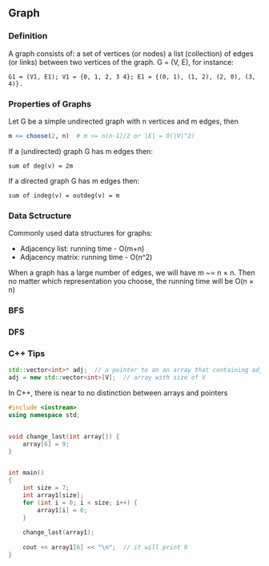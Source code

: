 ## Graph 

### Definition

A graph consists of: a set of vertices (or nodes) a list (collection) of edges (or links) between two vertices of the graph. G = (V, E), for instance:
```
G1 = (V1, E1); V1 = {0, 1, 2, 3 4}; E1 = {(0, 1), (1, 2), (2, 0), (3, 4)}. 
```

### Properties of Graphs

Let G be a simple undirected graph with n vertices and m edges, then 
```r
m <= choose(2, n)  # m <= n(n-1)/2 or |E| = O(|V|^2) 
```
If a (undirected) graph G has m edges then: 
```
sum of deg(v) = 2m
```
If a directed graph G has m edges then: 
```
sum of indeg(v) = outdeg(v) = m 
```

### Data Sctructure

Commonly used data structures for graphs:
* Adjacency list: running time - O(m+n)
* Adjacency matrix: running time - O(n^2)

When a graph has a large number of edges, we will have m ~= n × n. Then no matter which representation you choose, the running time will be O(n × n)


### BFS 


### DFS 


### C++ Tips

```cpp
std::vector<int>* adj;  // a pointer to an an array that containing adjancy lists
adj = new std::vector<int>[V];  // array with size of V 
```

In C++, there is near to no distinction between arrays and pointers
```cpp
#include <iostream>
using namespace std;


void change_last(int array[]) {
    array[6] = 9;
}


int main()
{
    int size = 7;
    int array1[size]; 
    for (int i = 0; i < size; i++) {
        array1[i] = 0;
    }
    
    change_last(array1);
    
    cout << array1[6] << "\n";  // it will print 9 
}

```
